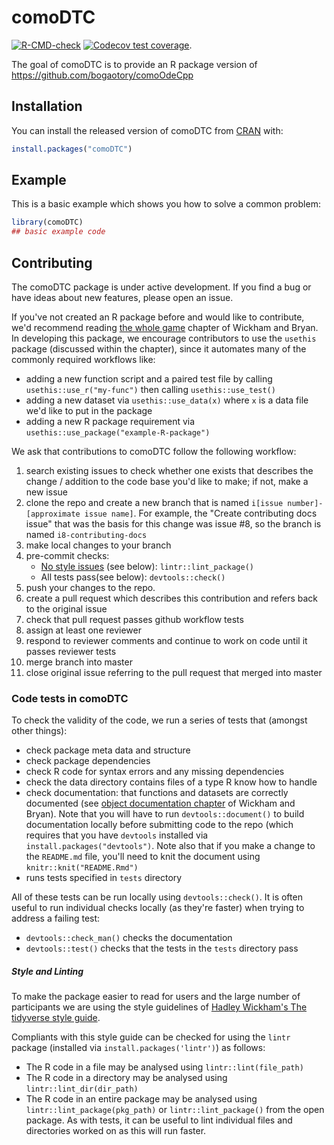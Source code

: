 <!-- README.md is generated from README.Rmd. Please edit that file -->



# comoDTC

<!-- badges: start -->
[![R-CMD-check](https://github.com/ben18785/comoDTC/workflows/R-CMD-check/badge.svg)](https://github.com/ben18785/comoDTC/actions)
[![Codecov test coverage](https://codecov.io/gh/Como-DTC-Collaboration/comoDTC/branch/master/graph/badge.svg)](https://codecov.io/gh/Como-DTC-Collaboration/comoDTC?branch=master).
<!-- badges: end -->
The goal of comoDTC is to provide an R package version of <https://github.com/bogaotory/comoOdeCpp>

## Installation

You can install the released version of comoDTC from [CRAN](https://CRAN.R-project.org) with:

``` r
install.packages("comoDTC")
```

## Example

This is a basic example which shows you how to solve a common problem:


```r
library(comoDTC)
## basic example code
```

## Contributing
The comoDTC package is under active development. If you find a bug or have ideas about new features, please open an issue.

If you've not created an R package before and would like to contribute, we'd recommend reading [the whole game](https://r-pkgs.org/whole-game.html) chapter of Wickham and Bryan. In developing this package, we encourage contributors to use the `usethis` package (discussed within the chapter), since it automates many of the commonly required workflows like:

- adding a new function script and a paired test file by calling `usethis::use_r("my-func")` then calling `usethis::use_test()`
- adding a new dataset via `usethis::use_data(x)` where `x` is a data file we'd like to put in the package
- adding a new R package requirement via `usethis::use_package("example-R-package")`

We ask that contributions to comoDTC follow the following workflow:

1.  search existing issues to check whether one exists that describes the change / addition to the code base you'd like to make; if not, make a new issue
2.  clone the repo and create a new branch that is named `i[issue number]-[approximate issue name]`. For example, the "Create contributing docs issue" that was the basis for this change was issue \#8, so the branch is named `i8-contributing-docs`
3.  make local changes to your branch
4. pre-commit checks:
    - [No style issues](https://style.tidyverse.org/) (see below): `lintr::lint_package()`
    - All tests pass(see below): ``devtools::check()``
5. push your changes to the repo.
6.  create a pull request which describes this contribution and refers back to the original issue
7.  check that pull request passes github workflow tests
8.  assign at least one reviewer
9.  respond to reviewer comments and continue to work on code until it passes reviewer tests
10.  merge branch into master
11. close original issue referring to the pull request that merged into master

### Code tests in comoDTC

To check the validity of the code, we run a series of tests that (amongst other things):

-   check package meta data and structure
-   check package dependencies
-   check R code for syntax errors and any missing dependencies
-   check the data directory contains files of a type R know how to handle
-   check documentation: that functions and datasets are correctly documented (see [object documentation chapter](https://r-pkgs.org/man.html) of Wickham and Bryan). Note that you will have to run `devtools::document()` to build documentation locally before submitting code to the repo (which requires that you have `devtools` installed via `install.packages("devtools")`. Note also that if you make a change to the `README.md` file, you'll need to knit the document using `knitr::knit("README.Rmd")`
-   runs tests specified in `tests` directory

All of these tests can be run locally using `devtools::check()`. It is often useful to run individual checks locally (as they're faster) when trying to address a failing test:

-   `devtools::check_man()` checks the documentation
-   `devtools::test()` checks that the tests in the `tests` directory pass
##### Style and Linting
To make the package easier to read for users and the large number of participants we are using the style guidelines of [Hadley Wickham's The tidyverse style guide](https://style.tidyverse.org/). 

Compliants with this style guide can be checked for using the `lintr` package (installed via `install.packages('lintr')`) as follows:
- The R code in a file may be analysed using `lintr::lint(file_path)`
- The R code in a directory may be analysed using `lintr::lint_dir(dir_path)`
- The R code in an entire package may be analysed using `lintr::lint_package(pkg_path)` or `lintr::lint_package()` from the open package.
As with tests, it can be useful to lint individual files and directories worked on as this will run faster.
